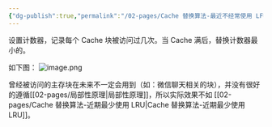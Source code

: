```yaml
---
{"dg-publish":true,"permalink":"/02-pages/Cache 替换算法-最近不经常使用 LFU/","tags":["personal/blog","计算机组成原理"]}
---
```


设置计数器，记录每个 Cache 块被访问过几次。当 Cache 满后，替换计数器最小的。

如下图：
![image.png](https://yelanyanyu-img-bed.oss-cn-hangzhou.aliyuncs.com/img/blog/2024/09/20240904220854.png)


曾经被访问的主存块在未来不一定会用到（如：微信聊天相关的块），并没有很好的遵循[[02-pages/局部性原理\|局部性原理]]，所以实际效果不如 [[02-pages/Cache 替换算法-近期最少使用 LRU\|Cache 替换算法-近期最少使用 LRU]]。